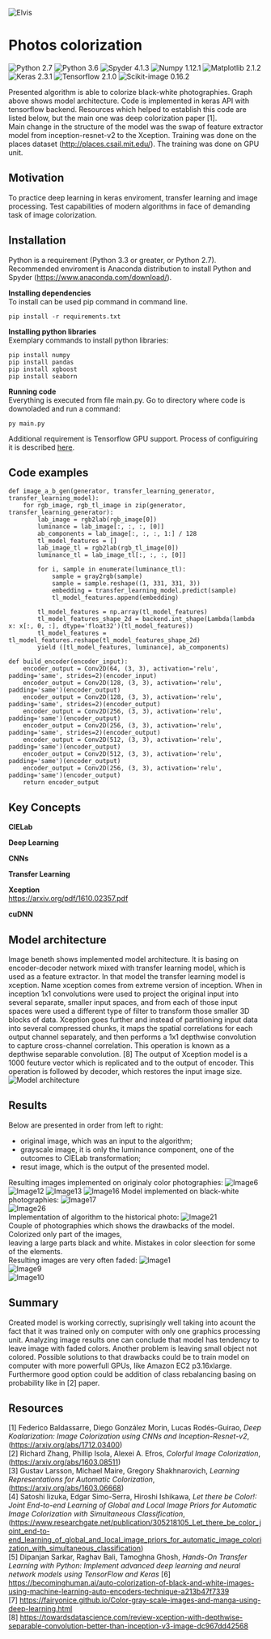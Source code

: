 ![Elvis](https://github.com/bluejurand/Photos-colorization/blob/master/results/elvis.jpg)  
# Photos colorization
![Python 2.7](https://img.shields.io/badge/python-2.7-blue.svg) 
![Python 3.6](https://img.shields.io/badge/python-3.3-blue.svg) 
![Spyder 4.1.3](https://img.shields.io/badge/spyder-4.1.3-black) 
![Numpy 1.12.1](https://img.shields.io/badge/numpy-1.12.1-yellow.svg) 
![Matplotlib 2.1.2](https://img.shields.io/badge/matplotlib-2.1.2-blue.svg) 
![Keras 2.3.1](https://img.shields.io/badge/keras-2.3.1-red) 
![Tensorflow 2.1.0](https://img.shields.io/badge/tensorflow-2.1.0-orange) 
![Scikit-image 0.16.2](https://img.shields.io/badge/scikit--image-0.16.2-yellowgreen)  

Presented algorithm is able to colorize black-white photographies. Graph above shows model architecture. 
Code is implemented in keras API with tensorflow backend. Resources which helped to establish this code 
are listed below, but the main one was deep colorization paper [1].  
Main change in the structure of the model was the swap of feature extractor model from inception-resnet-v2
to the Xception. Training was done on the places dataset (http://places.csail.mit.edu/).
The training was done on GPU unit.  

## Motivation

To practice deep learning in keras enviroment, transfer learning and image processing.
Test capabilities of modern algorithms in face of demanding task of image colorization.

## Installation

Python is a requirement (Python 3.3 or greater, or Python 2.7). Recommended enviroment is Anaconda distribution to install Python and Spyder (https://www.anaconda.com/download/).

__Installing dependencies__  
To install can be used pip command in command line.  
  
	pip install -r requirements.txt

__Installing python libraries__  
Exemplary commands to install python libraries:
 
	pip install numpy  
	pip install pandas  
	pip install xgboost  
	pip install seaborn 

__Running code__  
Everything is executed from file main.py. Go to directory where code is downoladed and run a command: 

	py main.py
	
Additional requirement is Tensorflow GPU support. Process of configuiring it is described [here](https://www.tensorflow.org/install/gpu).

## Code examples

	def image_a_b_gen(generator, transfer_learning_generator, transfer_learning_model):
		for rgb_image, rgb_tl_image in zip(generator, transfer_learning_generator):
			lab_image = rgb2lab(rgb_image[0])
			luminance = lab_image[:, :, :, [0]]
			ab_components = lab_image[:, :, :, 1:] / 128
			tl_model_features = []
			lab_image_tl = rgb2lab(rgb_tl_image[0])
			luminance_tl = lab_image_tl[:, :, :, [0]]

			for i, sample in enumerate(luminance_tl):
				sample = gray2rgb(sample)
				sample = sample.reshape((1, 331, 331, 3))
				embedding = transfer_learning_model.predict(sample)
				tl_model_features.append(embedding)

			tl_model_features = np.array(tl_model_features)
			tl_model_features_shape_2d = backend.int_shape(Lambda(lambda x: x[:, 0, :], dtype='float32')(tl_model_features))
			tl_model_features = tl_model_features.reshape(tl_model_features_shape_2d)
			yield ([tl_model_features, luminance], ab_components) 
<!-- -->
	def build_encoder(encoder_input):
		encoder_output = Conv2D(64, (3, 3), activation='relu', padding='same', strides=2)(encoder_input)
		encoder_output = Conv2D(128, (3, 3), activation='relu', padding='same')(encoder_output)
		encoder_output = Conv2D(128, (3, 3), activation='relu', padding='same', strides=2)(encoder_output)
		encoder_output = Conv2D(256, (3, 3), activation='relu', padding='same')(encoder_output)
		encoder_output = Conv2D(256, (3, 3), activation='relu', padding='same', strides=2)(encoder_output)
		encoder_output = Conv2D(512, (3, 3), activation='relu', padding='same')(encoder_output)
		encoder_output = Conv2D(512, (3, 3), activation='relu', padding='same')(encoder_output)
		encoder_output = Conv2D(256, (3, 3), activation='relu', padding='same')(encoder_output)
		return encoder_output

## Key Concepts
__CIELab__

__Deep Learning__

__CNNs__

__Transfer Learning__

__Xception__  
https://arxiv.org/pdf/1610.02357.pdf

__cuDNN__
  
## Model architecture  
Image beneth shows implemented model architecture. It is basing on encoder-decoder network mixed with
transfer learning model, which is used as a feature extractor. In that model the transfer learning
model is xception. Name xception comes from extreme version of inception. When in inception 1x1 convolutions
were used to project the original input into several separate, smaller input spaces, and from each of those
input spaces were used a different type of filter to transform those smaller 3D blocks of data. Xception
goes further and instead of partitioning input data into several compressed chunks, it maps the spatial
correlations for each output channel separately, and then performs a 1x1 depthwise convolution to capture
cross-channel correlation. This operation is known as a depthwise separable convolution. [8]
The output of Xception model is a 1000 feuture vector which is replicated and to the output of encoder.
This operation is followed by decoder, which restores the input image size.
![Model architecture](https://github.com/bluejurand/Photos-colorization/blob/master/model_architecture_xception.png)

## Results
Below are presented in order from left to right:
- original image, which was an input to the algorithm;  
- grayscale image, it is only the luminance component, one of the outcomes to CIELab transformation;  
- resut image, which is the output of the presented model.  

Resulting images implemented on originaly color photographies:
![Image6](https://github.com/bluejurand/Photos-colorization/blob/master/results/image6.jpg)
![Image12](https://github.com/bluejurand/Photos-colorization/blob/master/results/image12.jpg)
![Image13](https://github.com/bluejurand/Photos-colorization/blob/master/results/image13.jpg)
![Image16](https://github.com/bluejurand/Photos-colorization/blob/master/results/image16.jpg) 
Model implemented on black-white photographies:
![Image17](https://github.com/bluejurand/Photos-colorization/blob/master/results/image17.jpg)  
![Image26](https://github.com/bluejurand/Photos-colorization/blob/master/results/image26.jpg)  
Implementation of algorithm to the historical photo:
![Image21](https://github.com/bluejurand/Photos-colorization/blob/master/results/image21.jpg)  
Couple of photographies which shows the drawbacks of the model. Colorized only part of the images,  
leaving a large parts black and white. Mistakes in color sleection for some of the elements.  
Resulting images are very often faded:
![Image1](https://github.com/bluejurand/Photos-colorization/blob/master/results/image1.jpg)  
![Image9](https://github.com/bluejurand/Photos-colorization/blob/master/results/image9.jpg)  
![Image10](https://github.com/bluejurand/Photos-colorization/blob/master/results/image10.jpg)  
## Summary  
Created model is working correctly, suprisingly well taking into acount the fact that it was trained only
on computer with only one graphics processing unit. Analyzing image results one can conclude that model
has tendency to leave image with faded colors. Another problem is leaving small object not colored.
Possible solutions to that drawbacks could be to train model on computer with more powerfull GPUs,
like Amazon EC2 p3.16xlarge. Furthermore good option could be addition of class rebalancing basing on
probability like in [2] paper.  

## Resources
[1] Federico Baldassarre, Diego González Morin, Lucas Rodés-Guirao, *Deep Koalarization: Image Colorization using CNNs and Inception-Resnet-v2*,
(https://arxiv.org/abs/1712.03400)  
[2] Richard Zhang, Phillip Isola, Alexei A. Efros, *Colorful Image Colorization*,
(https://arxiv.org/abs/1603.08511)  
[3] Gustav Larsson, Michael Maire, Gregory Shakhnarovich, *Learning Representations for Automatic Colorization*,
(https://arxiv.org/abs/1603.06668)  
[4] Satoshi Iizuka, Edgar Simo-Serra, Hiroshi Ishikawa, *Let there be Color!: Joint End-to-end Learning of Global and Local Image Priors 
for Automatic Image Colorization with Simultaneous Classification*,
(https://www.researchgate.net/publication/305218105_Let_there_be_color_joint_end-to-end_learning_of_global_and_local_image_priors_for_automatic_image_colorization_with_simultaneous_classification)  
[5] Dipanjan Sarkar, Raghav Bali, Tamoghna Ghosh, *Hands-On Transfer Learning with Python: Implement advanced deep learning and neural network models using TensorFlow and Keras*
[6] https://becominghuman.ai/auto-colorization-of-black-and-white-images-using-machine-learning-auto-encoders-technique-a213b47f7339  
[7] https://fairyonice.github.io/Color-gray-scale-images-and-manga-using-deep-learning.html  
[8] https://towardsdatascience.com/review-xception-with-depthwise-separable-convolution-better-than-inception-v3-image-dc967dd42568